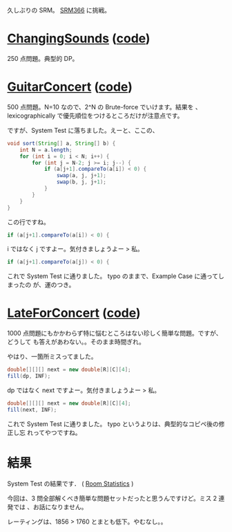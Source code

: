 <!--
title: SRM366 - typo 2 連発
date: 2007-09-18
-->

久しぶりの SRM。
[SRM366](http://www.topcoder.com/stat?c=round_overview&rd=10781) に挑戦。

# [ChangingSounds](http://www.topcoder.com/stat?c=problem_statement&pm=7973&rd=10781) ([code](http://www.topcoder.com/stat?c=problem_solution&rm=266307&rd=10781&pm=7973&cr=15632820))

250 点問題。典型的 DP。

# [GuitarConcert](http://www.topcoder.com/stat?c=problem_statement&pm=7747&rd=10781) ([code](http://www.topcoder.com/stat?c=problem_solution&rm=266307&rd=10781&pm=7747&cr=15632820))

500 点問題。N=10 なので、2\^N の Brute-force でいけます。結果を
、lexicographically で優先順位をつけるところだけが注意点です。

ですが、System Test に落ちました。えーと、ここの、

```java
void sort(String[] a, String[] b) {
    int N = a.length;
    for (int i = 0; i < N; i++) {
        for (int j = N-2; j >= i; j--) {
            if (a[j+1].compareTo(a[i]) < 0) {
                swap(a, j, j+1);
                swap(b, j, j+1);
            }
        }
    }
}
```

この行ですね。

```java
if (a[j+1].compareTo(a[i]) < 0) {
```

i ではなく j ですよー。気付きましょうよー &gt; 私。

```java
if (a[j+1].compareTo(a[j]) < 0) {
```

これで System Test に通りました。 typo のままで、Example Case に通ってしまったの
が、運のつき。

# [LateForConcert](http://www.topcoder.com/stat?c=problem_statement&pm=7827&rd=10781) ([code](http://www.topcoder.com/stat?c=problem_solution&rm=266307&rd=10781&pm=7827&cr=15632820))

1000 点問題にもかかわらず特に悩むところはない珍しく簡単な問題。ですが、どうして
も答えがあわない。。そのまま時間ぎれ。

やはり、一箇所ミスってました。

```java
double[][][] next = new double[R][C][4];
fill(dp, INF);
```

dp ではなく next ですよー。気付きましょうよー &gt; 私。

```java
double[][][] next = new double[R][C][4];
fill(next, INF);
```

これで System Test に通りました。 typo というよりは、典型的なコピペ後の修正し忘
れってやつですね。

# 結果

System Test の結果です． (
[Room Statistics](http://www.topcoder.com/stat?c=coder_room_stats&cr=15632820&rd=10781&rm=266307)
)

今回は、3 問全部解くべき簡単な問題セットだったと思うんですけど。ミス 2 連発では
、お話になりません。

レーティングは、1856 &gt; 1760 とまとも低下。やむなし。。
